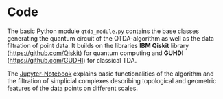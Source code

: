 # Code


The basic Python module `qtda_module.py` contains the base classes generating the quantum circuit of the QTDA-algorithm as well as the data filtration of point data. It builds on the libraries **IBM Qiskit** library (https://github.com/Qiskit) for quantum computing and **GUHDI** (https://github.com/GUDHI) for classical TDA.

The [Jupyter-Notebook](https://github.com/KathrinKoenig/QuantumTopologicalDataAnalysis/blob/main/Code/Introductory_notebook.ipynb) explains basic functionalities of the algorithm and the filtration of simplicial complexes describing topological and geometric features of the data points on different scales.
